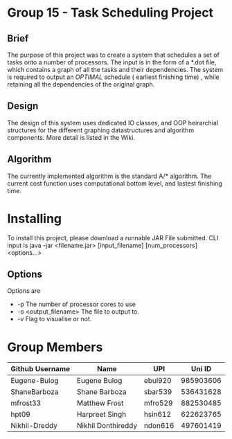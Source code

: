 # Group 15 - Task Scheduling Project

## Brief

The purpose of this project was to create a system that schedules a set of tasks onto a number of processors.
The input is in the form of a \*.dot file, which contains a graph of all the tasks and their dependencies. 
The system is required to output an *OPTIMAL* schedule ( earliest finishing time) , while retaining all the dependencies of the original graph.

## Design

The design of this system uses dedicated IO classes, and OOP heirarchial structures for the different graphing datastructures and algorithm components. More detail is listed in the Wiki.

## Algorithm
The currently implemented algorithm is the standard A/* algorithm. The current cost function uses computational bottom level, and
lastest finishing time.

# Installing
To install this project, please download a runnable JAR File submitted.
CLI input is java -jar <filename.jar> \[input_filename\] \[num_processors\] <options...>

## Options
Options are 
- \-p <numberCores>       The number of processor cores to use
- \-o <output_filename>   The file to output to.
- \-v                     Flag to visualise or not.


# Group Members
| Github Username | Name | UPI | Uni ID |
| --------------- | ---- | --- | ------ |
| Eugene-Bulog | Eugene Bulog | ebul920 | 985903606 |
| ShaneBarboza | Shane Barboza | sbar539 | 536431628 |
| mfrost33 | Matthew Frost | mfro529 | 882530485 |
| hpt09 | Harpreet Singh | hsin612 | 622623765 |
| Nikhil-Dreddy | Nikhil Donthireddy | ndon616 | 497601419 |
